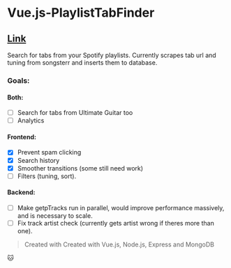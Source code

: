 # Vue.js-PlaylistTabFinder

## [Link](https://playlisttabfinder.now.sh/)

Search for tabs from your Spotify playlists. Currently scrapes tab url and tuning from songsterr and inserts them to database.

### Goals:
#### Both:
- [ ] Search for tabs from Ultimate Guitar too
- [ ] Analytics
#### Frontend:
- [x] Prevent spam clicking
- [x] Search history
- [x] Smoother transitions (some still need work)
- [ ] Filters (tuning, sort).
#### Backend:
- [ ] Make getpTracks run in parallel, would improve performance massively, and is necessary to scale.
- [ ] Fix track artist check (currently gets artist wrong if theres more than one).

> Created with Created with Vue.js, Node.js, Express and MongoDB

:cat:
